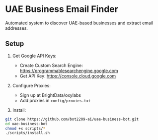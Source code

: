 # UAE Business Email Finder

Automated system to discover UAE-based businesses and extract email addresses.

## Setup

1. Get Google API Keys:
   - Create Custom Search Engine: https://programmablesearchengine.google.com
   - Get API Key: https://console.cloud.google.com

2. Configure Proxies:
   - Sign up at BrightData/oxylabs
   - Add proxies in `config/proxies.txt`

3. Install:
```bash
git clone https://github.com/bot2209-ai/uae-business-bot.git
cd uae-business-bot
chmod +x scripts/*
./scripts/install.sh
